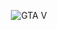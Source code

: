 <p align="center">
  <img src="https://cdn.discordapp.com/attachments/629670151217872896/890008177612046356/colorGTAVMsL3.png" title="GTA V" alt="GTA V">
</p>
